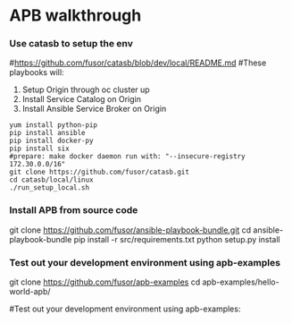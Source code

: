 # APB walkthrough

### Use catasb to setup the env
#https://github.com/fusor/catasb/blob/dev/local/README.md
#These playbooks will:
>
1. Setup Origin through oc cluster up
2. Install Service Catalog on Origin
2. Install Ansible Service Broker on Origin
```/bin/bash
yum install python-pip
pip install ansible
pip install docker-py
pip install six
#prepare: make docker daemon run with: "--insecure-registry 172.30.0.0/16"
git clone https://github.com/fusor/catasb.git
cd catasb/local/linux
./run_setup_local.sh
```

### Install APB from source code
git clone https://github.com/fusor/ansible-playbook-bundle.git
cd ansible-playbook-bundle
pip install -r src/requirements.txt
python setup.py install

### Test out your development environment using apb-examples
git clone https://github.com/fusor/apb-examples
cd apb-examples/hello-world-apb/




#Test out your development environment using apb-examples:

